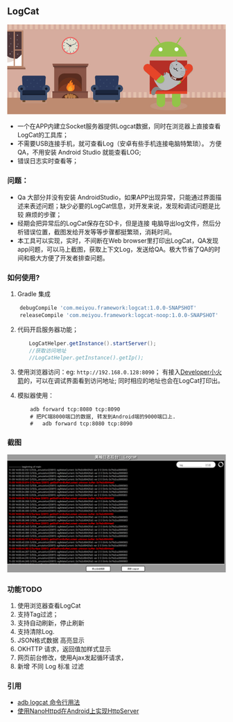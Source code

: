 ## LogCat
![logcat.jpg](/img/logcat.jpg)
- 一个在APP内建立Socket服务器提供Logcat数据，同时在浏览器上直接查看LogCat的工具库；
- 不需要USB连接手机，就可查看Log（安卓有些手机连接电脑特繁琐）。 方便QA，不用安装 Android Studio 就能查看LOG; 
- 错误日志实时查看等；

### 问题：
 - Qa 大部分并没有安装 AndroidStudio，如果APP出现异常，只能通过界面描述来表述问题；缺少必要的LogCat信息，对开发来说，发现和调试问题是比较 麻烦的步骤；
 - 经期会把异常后的LogCat保存在SD卡，但是连接 电脑导出log文件，然后分析错误位置，截图发给开发等等步骤都挺繁琐，消耗时间。
 -  本工具可以实现，实时，不间断在Web browser里打印出LogCat，QA发现app问题，可以马上截图，获取上下文Log，发送给QA。极大节省了QA的时间和极大方便了开发者排查问题。
 
### 如何使用?
1. Gradle 集成

```groovy
    debugCompile 'com.meiyou.framework:logcat:1.0.0-SNAPSHOT'
    releaseCompile 'com.meiyou.framework:logcat-noop:1.0.0-SNAPSHOT'
```
2. 代码开启服务器功能；

```java
       LogCatHelper.getInstance().startServer();
       //获取访问地址
       //LogCatHelper.getInstance().getIp();
```
3. 使用浏览器访问：eg: `http://192.168.0.128:8090`； 有接入[Developer小火箭](http://git.meiyou.im/Android/developer)的，可以在调试界面看到访问地址; 同时相应的地址也会在LogCat打印出。

4. 模拟器使用： 
 
    ```
        adb forward tcp:8080 tcp:8090
        # 把PC端8000端口的数据, 转发到Android端的9000端口上.
        #   adb forward tcp:8080 tcp:8090
    ```
### 截图

<img src="/img/screencapture.png"  style="width:600px">
    
### 功能TODO
  1. 使用浏览器查看LogCat
  2. 支持Tag过滤；
  3. 支持自动刷新，停止刷新
  4. 支持清除Log.
  5. JSON格式数据 高亮显示
  6. OKHTTP 请求，返回值加样式显示
  7. 网页前台修改，使用Ajax发起循环请求，
  8. 新增 不同 Log 标准 过滤
  
### 引用
- [adb logcat 命令行用法](http://blog.csdn.net/tumuzhuanjia/article/details/39555445)
- [使用NanoHttpd在Android上实现HttpServer](http://blog.csdn.net/kingroc/article/details/52275741)
